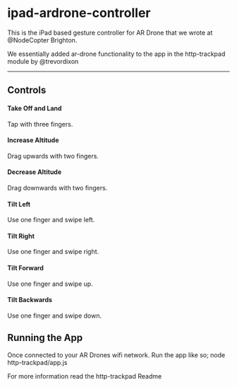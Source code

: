 ipad-ardrone-controller
=======================

This is the iPad based gesture controller for AR Drone that we wrote at @NodeCopter Brighton.

We essentially added ar-drone functionality to the app in the http-trackpad module by @trevordixon

---------------------
 
## Controls ##

#### Take Off and Land ####
Tap with three fingers.

#### Increase Altitude #### 
Drag upwards with two fingers.

#### Decrease Altitude #### 
Drag downwards with two fingers.

#### Tilt Left ####
Use one finger and swipe left.

#### Tilt Right ####
Use one finger and swipe right.

#### Tilt Forward #### 
Use one finger and swipe up.

#### Tilt Backwards ####
Use one finger and swipe down.


## Running the App ##

Once connected to your AR Drones wifi network. Run the app like so;
  node http-trackpad/app.js


For more information read the http-trackpad Readme